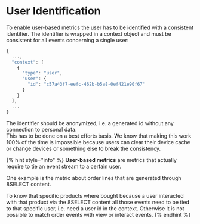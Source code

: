 # User Identification

To enable user-based metrics the user has to be identified with a consistent identifier. The identifier is wrapped in a context object and must be consistent for all events concerning a single user:

```javascript
{
  ...,
  "context": [
    {
      "type": "user",
      "user": {
        "id": "c57a43f7-eefc-462b-b5a8-0ef421e90f67"
      }
    }
  ],	
  ...
}
```

The identifier should be anonymized, i.e. a generated id without any connection to personal data.\
This has to be done on a best efforts basis. We know that making this work 100% of the time is impossible because users can clear their device cache or change devices or something else to break the consistency.

{% hint style="info" %}
**User-based metrics** are metrics that actually require to tie an event stream to a certain user.&#x20;

One example is the metric about order lines that are generated through 8SELECT content.&#x20;

To know that specific products where bought because a user interacted with that product via the 8SELECT content all those events need to be tied to that specific user, i.e. need a user id in the context. Otherwise it is not possible to match order events with view or interact events.
{% endhint %}
